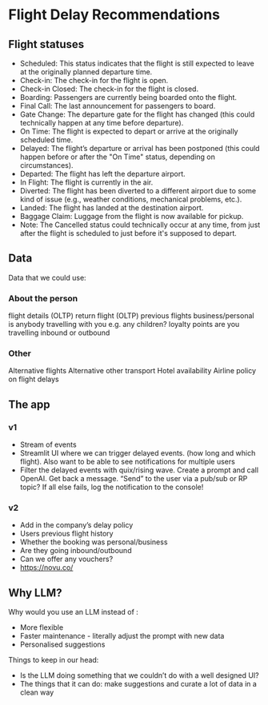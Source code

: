 # Flight Delay Recommendations


## Flight statuses

* Scheduled: This status indicates that the flight is still expected to leave at the originally planned departure time.
* Check-in: The check-in for the flight is open.
* Check-in Closed: The check-in for the flight is closed.
* Boarding: Passengers are currently being boarded onto the flight.
* Final Call: The last announcement for passengers to board.
* Gate Change: The departure gate for the flight has changed (this could technically happen at any time before departure).
* On Time: The flight is expected to depart or arrive at the originally scheduled time.
* Delayed: The flight’s departure or arrival has been postponed (this could happen before or after the "On Time" status, depending on circumstances).
* Departed: The flight has left the departure airport.
* In Flight: The flight is currently in the air.
* Diverted: The flight has been diverted to a different airport due to some kind of issue (e.g., weather conditions, mechanical problems, etc.).
* Landed: The flight has landed at the destination airport.
* Baggage Claim: Luggage from the flight is now available for pickup.
* Note: The Cancelled status could technically occur at any time, from just after the flight is scheduled to just before it's supposed to depart.

## Data

Data that we could use:

### About the person

flight details (OLTP)
return flight (OLTP)
previous flights
business/personal
is anybody travelling with you e.g. any children?
loyalty points
are you travelling inbound or outbound

### Other

Alternative flights
Alternative other transport
Hotel availability
Airline policy on flight delays

## The app

### v1
* Stream of events
* Streamlit UI where we can trigger delayed events. (how long and which flight). Also want to be able to see notifications for multiple users
* Filter the delayed events with quix/rising wave. Create a prompt and call OpenAI. Get back a message. “Send” to the user via a pub/sub or RP topic? If all else fails, log the notification to the console!


### v2
* Add in the company’s delay policy
* Users previous flight history
* Whether the booking was personal/business
* Are they going inbound/outbound
* Can we offer any vouchers?
* https://novu.co/

## Why LLM?

Why would you use an LLM instead of <other-tool>:

* More flexible
* Faster maintenance - literally adjust the prompt with new data
* Personalised suggestions

Things to keep in our head:

* Is the LLM doing something that we couldn’t do with a well designed UI?
* The things that it can do: make suggestions and curate a lot of data in a clean way
